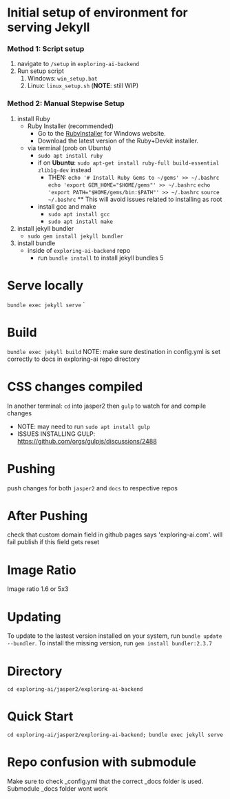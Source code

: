 # Initial setup of environment for serving Jekyll
### Method 1: Script setup
1. navigate to `/setup` in `exploring-ai-backend` 
2. Run setup script
   1. Windows: `win_setup.bat`
   2. Linux: `linux_setup.sh` (**NOTE**: still WIP)

### Method 2: Manual Stepwise Setup
1. install Ruby
    - Ruby Installer (recommended)
      - Go to the [RubyInstaller](https://rubyinstaller.org/) for Windows website.
      - Download the latest version of the Ruby+Devkit installer.
    - via terminal (prob on Ubuntu)
      - `sudo apt install ruby`
      - if on **Ubuntu**: `sudo apt-get install ruby-full build-essential zlib1g-dev` instead
          - THEN: `echo '# Install Ruby Gems to ~/gems' >> ~/.bashrc`
                  `echo 'export GEM_HOME="$HOME/gems"' >> ~/.bashrc`
                  `echo 'export PATH="$HOME/gems/bin:$PATH"' >> ~/.bashrc`
                  `source ~/.bashrc`
                  ** This will avoid issues related to installing as root
      - install gcc and make
          - `sudo apt install gcc`
          - `sudo apt install make`
2. install jekyll bundler
    - `sudo gem install jekyll bundler`
3. install bundle
    - inside of `exploring-ai-backend` repo
        - run `bundle install` to install jekyll bundles
5

# Serve locally
`bundle exec jekyll serve`
`
# Build
`bundle exec jekyll build`
NOTE: make sure destination in config.yml is set correctly to docs in exploring-ai repo directory

# CSS changes compiled
In another terminal: `cd` into jasper2 then `gulp` to watch for and compile changes
- NOTE: may need to run `sudo apt install gulp`
- ISSUES INSTALLING GULP: https://github.com/orgs/gulpjs/discussions/2488

# Pushing
push changes for both `jasper2` and `docs` to respective repos

# After Pushing
check that custom domain field in github pages says 'exploring-ai.com'. will fail publish if this field gets reset

# Image Ratio
Image ratio 1.6 or 5x3

# Updating
To update to the lastest version installed on your system, run `bundle update --bundler`.
To install the missing version, run `gem install bundler:2.3.7`

# Directory
`cd exploring-ai/jasper2/exploring-ai-backend`

# Quick Start
`cd exploring-ai/jasper2/exploring-ai-backend; bundle exec jekyll serve`

# Repo confusion with submodule
Make sure to check _config.yml that the correct _docs folder is used. Submodule _docs folder wont work



